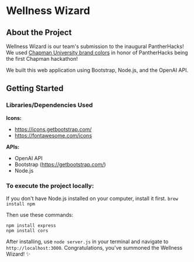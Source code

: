 # Wellness Wizard

## About the Project
Wellness Wizard is our team's submission to the inaugural PantherHacks! We used [Chapman University brand colors](https://brand.chapman.edu/colors/) in honor of PantherHacks being the first Chapman hackathon! 

We built this web application using Bootstrap, Node.js, and the OpenAI API.

## Getting Started
### Libraries/Dependencies Used
**Icons:**
- https://icons.getbootstrap.com/
- https://fontawesome.com/icons

**APIs:**
- OpenAI API
- Bootstrap (https://getbootstrap.com/)
- Node.js

### To execute the project locally:
If you don't have Node.js installed on your computer, install it first.
`brew install npm`

Then use these commands:
```npm install axios
npm install express
npm install cors
```

After installing, use `node server.js` in your terminal and navigate to `http://localhost:3000`. Congratulations, you've summoned the Wellness Wizard! ✨